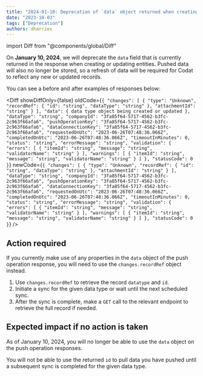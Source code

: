 ```yaml
---
title: "2024-01-10: Deprecation of `data` object returned when creating or updating records"
date: "2023-10-03"
tags: ["Deprecation"]
authors: dharries
---
```


import Diff from "@components/global/Diff"

On **January 10, 2024**, we will deprecate the `data` field that is currently returned in the response when creating or updating entities. Pushed data will also no longer be stored, so a refresh of data will be required for Codat to reflect any new or updated records.

<!--truncate-->

You can see a before and after examples of responses below:

<Diff
  showDiffOnly={false}
  oldCode={`{
  "changes": [
    {
      "type": "Unknown",
      "recordRef": {
        "id": "string",
        "dataType": "string"
      },
      "attachmentId": "string"
    }
  ],
  "data": { data type object being created or updated },
  "dataType": "string",
  "companyId": "3fa85f64-5717-4562-b3fc-2c963f66afa6",
  "pushOperationKey": "3fa85f64-5717-4562-b3fc-2c963f66afa6",
  "dataConnectionKey": "3fa85f64-5717-4562-b3fc-2c963f66afa6",
  "requestedOnUtc": "2023-06-26T07:48:36.066Z",
  "completedOnUtc": "2023-06-26T07:48:36.066Z",
  "timeoutInMinutes": 0,
  "status": "string",
  "errorMessage": "string",
  "validation": {
    "errors": [
      {
        "itemId": "string",
        "message": "string",
        "validatorName": "string"
      }
    ],
    "warnings": [
      {
        "itemId": "string",
        "message": "string",
        "validatorName": "string"
      }
    ]
  },
  "statusCode": 0
}`}
  newCode={`{
  "changes": [
    {
      "type": "Unknown",
      "recordRef": {
        "id": "string",
        "dataType": "string"
      },
      "attachmentId": "string"
    }
  ],
  "dataType": "string",
  "companyId": "3fa85f64-5717-4562-b3fc-2c963f66afa6",
  "pushOperationKey": "3fa85f64-5717-4562-b3fc-2c963f66afa6",
  "dataConnectionKey": "3fa85f64-5717-4562-b3fc-2c963f66afa6",
  "requestedOnUtc": "2023-06-26T07:48:36.066Z",
  "completedOnUtc": "2023-06-26T07:48:36.066Z",
  "timeoutInMinutes": 0,
  "status": "string",
  "errorMessage": "string",
  "validation": {
    "errors": [
      {
        "itemId": "string",
        "message": "string",
        "validatorName": "string"
      }
    ],
    "warnings": [
      {
        "itemId": "string",
        "message": "string",
        "validatorName": "string"
      }
    ]
  },
  "statusCode": 0
}`}
/>

## Action required​

If you currently make use of any properties in the `data` object of the push operation response, you will need to use the `changes.recordRef` object instead.

1. Use `changes.recordRef` to retrieve the record `datatype` and `id`.
2. Initiate a sync for the given data type or wait until the next scheduled sync.
3. After the sync is complete, make a `GET` call to the relevant endpoint to retrieve the full record if needed.

## Expected impact if no action is taken​

As of January 10, 2024, you will no longer be able to use the `data` object on the push operation responses.

You will not be able to use the returned `id` to pull data you have pushed until a subsequent sync is completed for the given data type.
